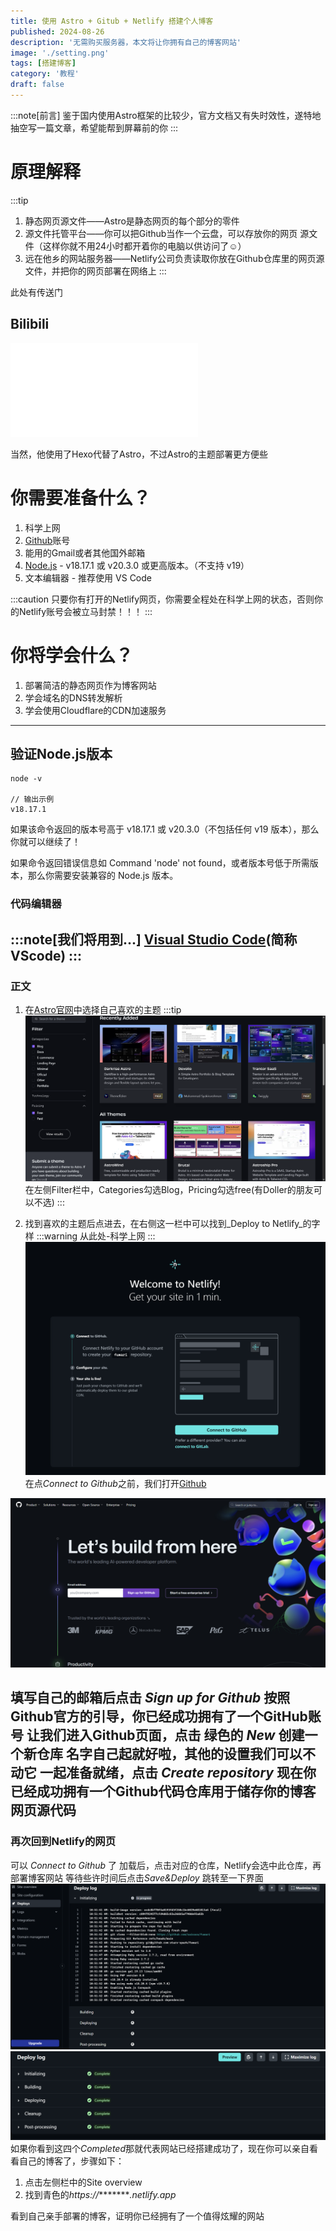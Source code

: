 ```yaml
---
title: 使用 Astro + Gitub + Netlify 搭建个人博客
published: 2024-08-26
description: '无需购买服务器，本文将让你拥有自己的博客网站'
image: './setting.png'
tags: [搭建博客]
category: '教程'
draft: false 
---
```


:::note[前言]
鉴于国内使用Astro框架的比较少，官方文档又有失时效性，遂特地抽空写一篇文章，希望能帮到屏幕前的你
:::

# 原理解释
:::tip
1. 静态网页源文件——Astro是静态网页的每个部分的零件
2. 源文件托管平台——你可以把Github当作一个云盘，可以存放你的网页 源文件（这样你就不用24小时都开着你的电脑以供访问了☺）
3. 远在他乡的网站服务器——Netlify公司负责读取你放在Github仓库里的网页源文件，并把你的网页部署在网络上
:::

此处有传送门
## Bilibili

<iframe src="//player.bilibili.com/player.html?isOutside=true&aid=729827798&bvid=BV1qD4y1z783&cid=811525188&p=1" scrolling="no" border="0" frameborder="no" framespacing="0" allowfullscreen="true"></iframe>

当然，他使用了Hexo代替了Astro，不过Astro的主题部署更方便些



# 你需要准备什么？

1. 科学上网
2. [Github](https://github.com/)账号
3. 能用的Gmail或者其他国外邮箱
4. [Node.js](https://nodejs.org/) - v18.17.1 或 v20.3.0 或更高版本。（不支持 v19）
5. 文本编辑器 - 推荐使用 VS Code

:::caution
只要你有打开的Netlify网页，你需要全程处在科学上网的状态，否则你的Netlify账号会被立马封禁！！！
:::

# 你将学会什么？
1. 部署简洁的静态网页作为博客网站
2. 学会域名的DNS转发解析
3. 学会使用Cloudflare的CDN加速服务
---
## 验证Node.js版本

    node -v

    // 输出示例
    v18.17.1
如果该命令返回的版本号高于 v18.17.1 或 v20.3.0（不包括任何 v19 版本），那么你就可以继续了！

如果命令返回错误信息如 Command 'node' not found，或者版本号低于所需版本，那么你需要安装兼容的 Node.js 版本。

### 代码编辑器
:::note[我们将用到...]
[Visual Studio Code](https://code.visualstudio.com/)(简称VScode)
:::
---
### 正文

1. 在[Astro官网](https://astro.build/themes/)中选择自己喜欢的主题
:::tip
![Astro主题页](./2.png)
在左侧Filter栏中，Categories勾选Blog，Pricing勾选free(有Doller的朋友可以不选)
:::

2. 找到喜欢的主题后点进去，在右侧这一栏中可以找到_Deploy to Netlify_的字样
:::warning
从此处-科学上网
:::
![Netlify](./3.png)
在点*Connect to Github*之前，我们打开[Github](https://github.com/)

![Github](./4.png)

填写自己的邮箱后点击 *Sign up for Github*
按照Github官方的引导，你已经成功拥有了一个GitHub账号
让我们进入Github页面，点击 绿色的 *New* 创建一个新仓库
名字自己起就好啦，其他的设置我们可以不动它
一起准备就绪，点击 *Create repository*
现在你已经成功拥有一个Github代码仓库用于储存你的博客网页源代码
---
### 再次回到Netlify的网页
可以 *Connect to Github* 了
加载后，点击对应的仓库，Netlify会选中此仓库，再部署博客网站
等待些许时间后点击*Save&Deploy*
跳转至一下界面
![Netlify](./5.png)
![Netlify](./6.png)
如果你看到这四个*Completed*那就代表网站已经搭建成功了，现在你可以亲自看看自己的博客了，步骤如下：
1. 点击左侧栏中的Site overview
2. 找到青色的*https://*********.netlify.app*

看到自己亲手部署的博客，证明你已经拥有了一个值得炫耀的网站